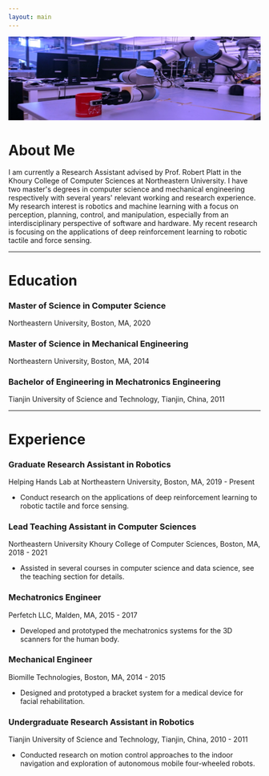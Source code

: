 ```yaml
---
layout: main
---
```


![cover](assets/images/header_img.jpg)

# About Me

I am currently a Research Assistant advised by Prof. Robert Platt in the Khoury College of Computer Sciences at Northeastern University. I have two master's degrees in computer science and mechanical engineering respectively with several years' relevant working and research experience. My research interest is robotics and machine learning with a focus on perception, planning, control, and manipulation, especially from an interdisciplinary perspective of software and hardware. My recent research is focusing on the applications of deep reinforcement learning to robotic tactile and force sensing.

* * *

# Education

### Master of Science in Computer Science

Northeastern University, Boston, MA, 2020

### Master of Science in Mechanical Engineering

Northeastern University, Boston, MA, 2014

### Bachelor of Engineering in Mechatronics Engineering

Tianjin University of Science and Technology, Tianjin, China, 2011

* * *

# Experience

### Graduate Research Assistant in Robotics

Helping Hands Lab at Northeastern University, Boston, MA, 2019 - Present

- Conduct research on the applications of deep reinforcement learning to robotic tactile and force sensing.

### Lead Teaching Assistant in Computer Sciences

Northeastern University Khoury College of Computer Sciences, Boston, MA, 2018 - 2021

- Assisted in several courses in computer science and data science, see the teaching section for details.

### Mechatronics Engineer

Perfetch LLC, Malden, MA, 2015 - 2017

- Developed and prototyped the mechatronics systems for the 3D scanners for the human body.

### Mechanical Engineer

Biomille Technologies, Boston, MA, 2014 - 2015

- Designed and prototyped a bracket system for a medical device for facial rehabilitation.

### Undergraduate Research Assistant in Robotics

Tianjin University of Science and Technology, Tianjin, China, 2010 - 2011

- Conducted research on motion control approaches to the indoor navigation and exploration of autonomous mobile four-wheeled robots.
